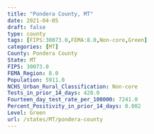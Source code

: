 ```yaml
---
title: "Pondera County, MT"
date: 2021-04-05
draft: false
type: county
tags: [FIPS:30073.0,FEMA:8.0,Non-core,Green]
categories: [MT]
County: Pondera County
State: MT
FIPS: 30073.0
FEMA_Region: 8.0
Population: 5911.0
NCHS_Urban_Rural_Classification: Non-core
Tests_in_prior_14_days: 428.0
Fourteen_day_test_rate_per_100000: 7241.0
Percent_Positivity_in_prior_14_days: 0.002
Level: Green
url: /states/MT/pondera-county
---
```



